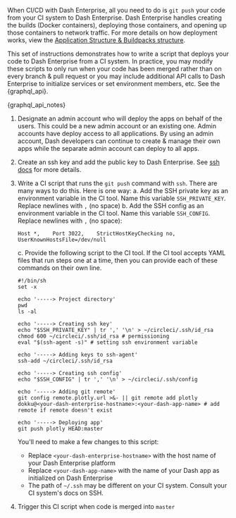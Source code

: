 When CI/CD with Dash Enterprise, all you need to do is `git push` your code from your CI system to Dash Enterprise. Dash Enterprise handles creating the builds (Docker containers), deploying those containers, and opening up those containers to network traffic. For more details on how deployment works, view the [Application Structure & Buildpacks structure](/dash-enterprise/application).

This set of instructions demonstrates how to write a script that deploys your code to Dash Enterprise from a CI system. In practice, you may modify these scripts to only run when your code has been merged rather than on every branch & pull request or you may include additional API calls to Dash Enterprise to initialize services or set environment members, etc. See the {graphql_api}.


{graphql_api_notes}


1. Designate an admin account who will deploy the apps on behalf of the users. This could be a new admin account or an existing one. Admin accounts have deploy access to all applications. By using an admin account, Dash developers can continue to create & manage their own apps while the separate admin account can deploy to all apps.

2. Create an ssh key and add the public key to Dash Enterprise. See [ssh docs](/dash-enterprise/ssh) for more details.

3. Write a CI script that runs the `git push` command with `ssh`. There are many ways to do this. Here is one way:
   a. Add the SSH private key as an environment variable in the CI tool. Name this variable `SSH_PRIVATE_KEY`. Replace newlines with `,` (no space)
   b. Add the SSH config as an environment variable in the CI tool. Name this variable `SSH_CONFIG`. Replace newlines with `,` (no space):

   ```
   Host *,    Port 3022,    StrictHostKeyChecking no,    UserKnownHostsFile=/dev/null
   ```

   c. Provide the following script to the CI tool. If the CI tool accepts YAML files that run steps one at a time, then you can provide each of these commands on their own line.

   ```
   #!/bin/sh
   set -x

   echo '-----> Project directory'
   pwd
   ls -al

   echo '-----> Creating ssh key'
   echo "$SSH_PRIVATE_KEY" | tr ',' '\n' > ~/circleci/.ssh/id_rsa
   chmod 600 ~/circleci/.ssh/id_rsa # permissioning
   eval "$(ssh-agent -s)" # setting ssh environment variable

   echo '-----> Adding keys to ssh-agent'
   ssh-add ~/circleci/.ssh/id_rsa

   echo '-----> Creating ssh config'
   echo "$SSH_CONFIG" | tr ',' '\n' > ~/circleci/.ssh/config

   echo '-----> Adding git remote'
   git config remote.plotly.url >&- || git remote add plotly dokku@<your-dash-enterprise-hostname>:<your-dash-app-name> # add remote if remote doesn't exist

   echo '-----> Deploying app'
   git push plotly HEAD:master
   ```

   You'll need to make a few changes to this script:

   - Replace `<your-dash-enterprise-hostname>` with the host name of your Dash Enterprise platform
   - Replace `<your-dash-app-name>` with the name of your Dash app as initialized on Dash Enterprise
   - The path of `~/.ssh` may be different on your CI system. Consult your CI system's docs on SSH.

4. Trigger this CI script when code is merged into `master`
